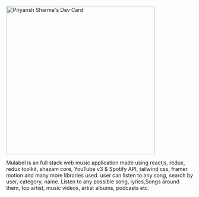 <a href="https://app.daily.dev/Priyansh_sharma"><img src="https://github.com/Priyanshsharma21
/Priyanshsharma21
/blob/master/devcard.svg" width="400" alt="Priyansh Sharma's Dev Card"/></a>



Mulabel is an full stack web music application made using reactjs, redux, redux toolkit, shazam
core, YouTube v3 & Spotify API, tailwind css, framer motion and many more libraries used. user
can listen to any song, search by user, category, name. Listen to any possible song,
lyrics,Songs around them, top artist, music videos, artist albums, podcasts etc.
